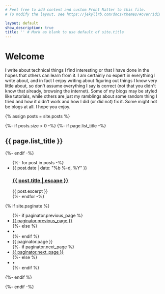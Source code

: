 ```yaml
---
# Feel free to add content and custom Front Matter to this file.
# To modify the layout, see https://jekyllrb.com/docs/themes/#overriding-theme-defaults

layout: default
show_description: true
title: '' # Mark as blank to use default of site.title
---
```


# Welcome

I write about technical things I find interesting or that I have done in the hopes that others can learn from it.
I am certainly no expert in everything I write about, and in fact I enjoy writing about figuring out things I know very little about, so don't assume everything I say is correct (not that you didn't know that already, browsing the internet). Some of my blogs may be styled like tutorials, while others are just my ramblings about some random thing I tried and how it didn't work and how I did (or did not) fix it. Some might not be blogs at all. I hope you enjoy.

{% assign posts = site.posts %}

{%- if posts.size > 0 -%}
  {%- if page.list_title -%}
    <h2>{{ page.list_title }}</h2>
  {%- endif -%}
  <ul class="post-list">
    {%- for post in posts -%}
    <li>
      <span class="post-meta">{{ post.date | date: "%b %-d, %Y" }}</span>
      <h3>
        <a class="post-link" href="{{ post.url | relative_url }}">
          {{ post.title | escape }}
        </a>
      </h3>
    {{ post.excerpt }}
    </li>
    {%- endfor -%}
  </ul>

  {% if site.paginate %}
    <div class="pager">
      <ul class="pagination">
      {%- if paginator.previous_page %}
        <li><a href="{{ paginator.previous_page_path | relative_url }}" class="previous-page">{{ paginator.previous_page }}</a></li>
      {%- else %}
        <li><div class="pager-edge">•</div></li>
      {%- endif %}
        <li><div class="current-page">{{ paginator.page }}</div></li>
      {%- if paginator.next_page %}
        <li><a href="{{ paginator.next_page_path | relative_url }}" class="next-page">{{ paginator.next_page }}</a></li>
      {%- else %}
        <li><div class="pager-edge">•</div></li>
      {%- endif %}
      </ul>
    </div>
  {%- endif %}

{%- endif -%}